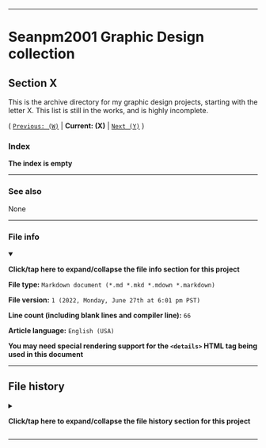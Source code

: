 
***

# Seanpm2001 Graphic Design collection

## Section X

This is the archive directory for my graphic design projects, starting with the letter X. This list is still in the works, and is highly incomplete.

( [`Previous: (W)`](/W/) | **Current: (X)** | [`Next (Y)`](/Y/) )

### Index

**The index is empty**

***

### See also

None

***

### File info

<details open><summary><p lang="en"><b>Click/tap here to expand/collapse the file info section for this project</b></p></summary>

**File type:** `Markdown document (*.md *.mkd *.mdown *.markdown)`

**File version:** `1 (2022, Monday, June 27th at 6:01 pm PST)`

**Line count (including blank lines and compiler line):** `66`

**Article language:** `English (USA)`

**You may need special rendering support for the `<details>` HTML tag being used in this document**

</details>

***

## File history

<details><summary><p lang="en"><b>Click/tap here to expand/collapse the file history section for this project</b></p></summary>

<details><summary><p lang="en"><b>Version 1 (2022, Monday, June 27th at 6:01 pm PST)</b></p></summary>

**This version was made by:** [`@seanpm2001`](https://github.com/seanpm2001/)

> Changes:

- [x] Started the file
- [x] Added the title section
- [x] Added the `Section X` section
- [x] Added the `Index` section
- [x] Added the `See also` section
- [x] Added the `file info` section
- [x] Added the `file history` section
- [ ] No other changes in version 1

</details>

</details>

***

